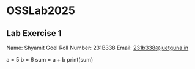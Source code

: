 # OSSLab2025
## Lab Exercise 1
Name: Shyamit Goel
Roll Number: 231B338
Email: 231b338@juetguna.in

a = 5
b = 6
sum = a + b
print(sum)